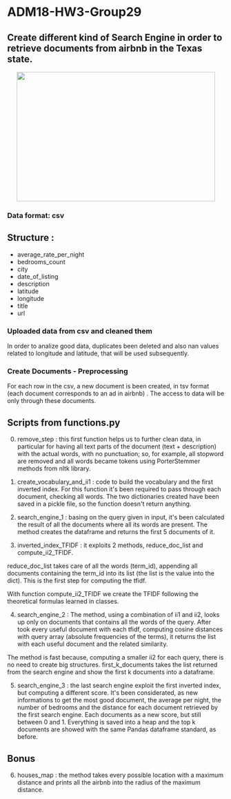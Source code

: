 # ADM18-HW3-Group29

## Create different kind of Search Engine in order to retrieve documents from airbnb in the Texas state. 

<p align="center">
  <img width="460" height="300" src="https://www.kajola.net/wp-content/uploads/2017/11/AirBnB.jpg">
</p>

### Data format: csv 

## Structure : 
 - average_rate_per_night
 - bedrooms_count 
 - city
 - date_of_listing 
 - description  
 - latitude
 - longitude
 - title
 - url

### Uploaded data from csv and cleaned them

In order to analize good data, duplicates been deleted and also nan values related to longitude and latitude, that will be used subsequently.

### Create Documents - Preprocessing

For each row in the csv, a new document is been created, in tsv format (each document corresponds to an ad in airbnb) .
The access to data will be only through these documents.

## Scripts from functions.py
  
  0. remove_step : this first function helps us to further clean data, in particular for having all text parts of the document (text + description) with the actual words, with no punctuation; so, for example, all stopword are removed and all words became tokens using PorterStemmer methods from nltk library.  
  
  1. create_vocabulary_and_ii1 : code to build the vocabulary and the first inverted index. For this function it's been required to pass through each document, checking all words.
  The two dictionaries created have been saved in a pickle file, so the function doesn't return anything.
  
  2. search_engine_1 : basing on the query given in input, it's been calculated the result of all the documents where all its words are present. The method creates the dataframe and returns the first 5 documents of it.
  
  3. inverted_index_TFIDF : it exploits 2 methods, reduce_doc_list and compute_ii2_TFIDF.
  
  reduce_doc_list takes care of all the words (term_id), appending all documents containing the term_id into its list (the list is the value into the dict). This is the first step for computing the tfidf. 
  
  With function compute_ii2_TFIDF we create the TFIDF following the theoretical formulas learned in classes.
  
  4. search_engine_2 :
   The method, using a combination of ii1 and ii2, looks up only on documents that contains all the words of the query.
   After took every useful document with each tfidf, computing cosine distances with query array (absolute frequencies of the terms), it returns the list with each useful document and the related similarity. 
   
  The method is fast because, computing a smaller ii2 for each query, there is no need to create big structures.
 first_k_documents takes the list returned from the search engine and show the first k documents into a dataframe.
 
  5. search_engine_3 : the last search engine exploit the first inverted index, but computing a different score.
  It's been considerated, as new informations to get the most good document, the average per night, the number of bedrooms and the distance for each document retrieved by the first search engine.
  Each documents as a new score, but still between 0 and 1.
  Everything is saved into a heap and the top k documents are showed with the same Pandas dataframe standard, as before. 
  
## Bonus 

  6. houses_map : the method takes every possible location with a maximum distance and prints all the airbnb into the radius of the maximum distance.
  
  
 
  
 
 
  
  
